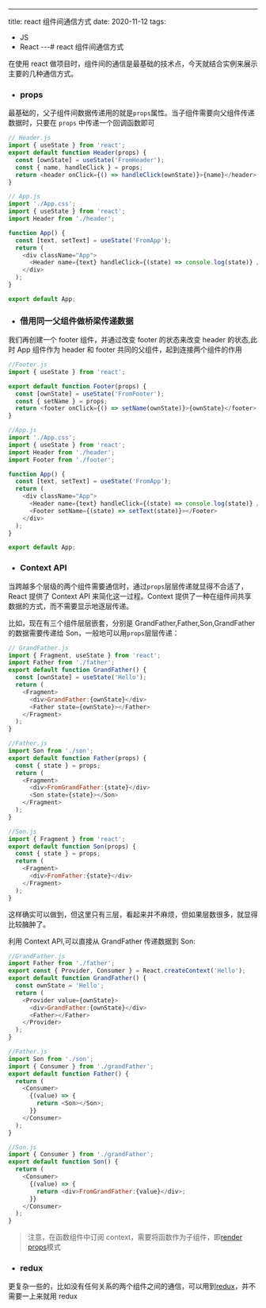---
title: react 组件间通信方式
date: 2020-11-12
tags:
  - JS
  - React
---# react 组件间通信方式

在使用 react 做项目时，组件间的通信是最基础的技术点，今天就结合实例来展示主要的几种通信方式。

- ### props

最基础的，父子组件间数据传递用的就是`props`属性。当子组件需要向父组件传递数据时，只要在 `props` 中传递一个回调函数即可

```js
// Header.js
import { useState } from 'react';
export default function Header(props) {
  const [ownState] = useState('FromHeader');
  const { name, handleClick } = props;
  return <header onClick={() => handleClick(ownState)}>{name}</header>;
}
```

```js
// App.js
import './App.css';
import { useState } from 'react';
import Header from './header';

function App() {
  const [text, setText] = useState('FromApp');
  return (
    <div className="App">
      <Header name={text} handleClick={(state) => console.log(state)} />
    </div>
  );
}

export default App;
```

- ### 借用同一父组件做桥梁传递数据

我们再创建一个 footer 组件，并通过改变 footer 的状态来改变 header 的状态,此时 App 组件作为 header 和 footer 共同的父组件，起到连接两个组件的作用

```js
//Footer.js
import { useState } from 'react';

export default function Footer(props) {
  const [ownState] = useState('FromFooter');
  const { setName } = props;
  return <footer onClick={() => setName(ownState)}>{ownState}</footer>;
}
```

```js
//App.js
import './App.css';
import { useState } from 'react';
import Header from './header';
import Footer from './footer';

function App() {
  const [text, setText] = useState('FromApp');
  return (
    <div className="App">
      <Header name={text} handleClick={(state) => console.log(state)} />
      <Footer setName={(state) => setText(state)}></Footer>
    </div>
  );
}

export default App;
```

- ### Context API

当跨越多个层级的两个组件需要通信时，通过`props`层层传递就显得不合适了，React 提供了 Context API 来简化这一过程。Context 提供了一种在组件间共享数据的方式，而不需要显示地逐层传递。

比如，现在有三个组件层层嵌套，分别是 GrandFather,Father,Son,GrandFather 的数据需要传递给 Son，一般地可以用`props`层层传递：

```js
// GrandFather.js
import { Fragment, useState } from 'react';
import Father from './father';
export default function GrandFather() {
  const [ownState] = useState('Hello');
  return (
    <Fragment>
      <div>GrandFather:{ownState}</div>
      <Father state={ownState}></Father>
    </Fragment>
  );
}

//Father.js
import Son from './son';
export default function Father(props) {
  const { state } = props;
  return (
    <Fragment>
      <div>FromGrandFather:{state}</div>
      <Son state={state}></Son>
    </Fragment>
  );
}

//Son.js
import { Fragment } from 'react';
export default function Son(props) {
  const { state } = props;
  return (
    <Fragment>
      <div>FromFather:{state}</div>
    </Fragment>
  );
}
```

这样确实可以做到，但这里只有三层，看起来并不麻烦，但如果层数很多，就显得比较臃肿了。

利用 Context API,可以直接从 GrandFather 传递数据到 Son:

```js
//GrandFather.js
import Father from './father';
export const { Provider, Consumer } = React.createContext('Hello');
export default function GrandFather() {
  const ownState = 'Hello';
  return (
    <Provider value={ownState}>
      <div>GrandFather:{ownState}</div>
      <Father></Father>
    </Provider>
  );
}

//Father.js
import Son from './son';
import { Consumer } from './grandFather';
export default function Father() {
  return (
    <Consumer>
      {(value) => {
        return <Son></Son>;
      }}
    </Consumer>
  );
}

//Son.js
import { Consumer } from './grandFather';
export default function Son() {
  return (
    <Consumer>
      {(value) => {
        return <div>FromGrandFather:{value}</div>;
      }}
    </Consumer>
  );
}
```

> 注意，在函数组件中订阅 context，需要将函数作为子组件，即[render props](https://react.docschina.org/docs/render-props.html)模式

- ### redux

更复杂一些的，比如没有任何关系的两个组件之间的通信，可以用到[redux](https://github.com/reduxjs/redux)，并不需要一上来就用 redux
